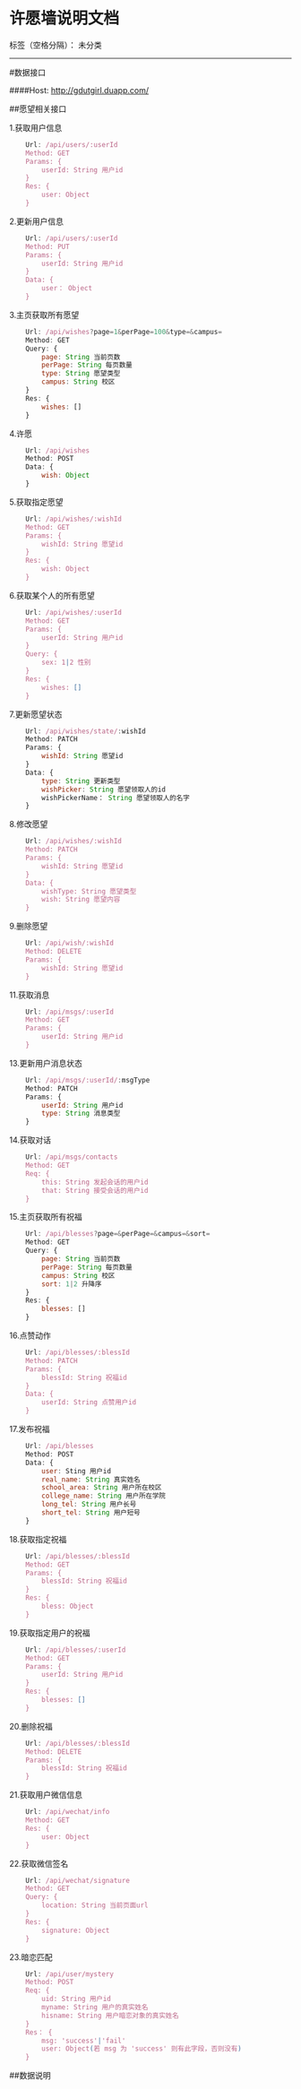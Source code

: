 ﻿# 许愿墙说明文档

标签（空格分隔）： 未分类

---



#数据接口

####Host: http://gdutgirl.duapp.com/

##愿望相关接口

1.获取用户信息
```javascript
	Url: /api/users/:userId
	Method: GET
	Params: {
		userId: String 用户id
	}
	Res: {
		user: Object
	}
```

2.更新用户信息
```javascript
	Url: /api/users/:userId
	Method: PUT
	Params: {
		userId: String 用户id
	}
	Data: {
		user： Object
	}
```

3.主页获取所有愿望
```javascript
	Url: /api/wishes?page=1&perPage=100&type=&campus=
	Method: GET
	Query: {
		page: String 当前页数
		perPage: String 每页数量
		type: String 愿望类型
		campus: String 校区
	}
	Res: {
		wishes: []
	}
```

4.许愿
```javascript
	Url: /api/wishes
	Method: POST
	Data: {
		wish: Object
	}
```

5.获取指定愿望
```javascript
	Url: /api/wishes/:wishId
	Method: GET
	Params: {
		wishId: String 愿望id
	}
	Res: {
		wish: Object
	}
```

6.获取某个人的所有愿望
```javascript
	Url: /api/wishes/:userId
	Method: GET
	Params: {
		userId: String 用户id
	}
	Query: {
		sex: 1|2 性别 
	}
	Res: {
		wishes: []
	}
```

7.更新愿望状态
```javascript
	Url: /api/wishes/state/:wishId
	Method: PATCH
	Params: {
		wishId: String 愿望id
	}
	Data: {
		type: String 更新类型
		wishPicker: String 愿望领取人的id
		wishPickerName： String 愿望领取人的名字
	}
```

8.修改愿望
```javascript
	Url: /api/wishes/:wishId
	Method: PATCH
	Params: {
		wishId: String 愿望id
	}
	Data: {
		wishType: String 愿望类型
		wish: String 愿望内容
	}
```

9.删除愿望
```javascript
	Url: /api/wish/:wishId
	Method: DELETE
	Params: {
		wishId: String 愿望id
	}
```

11.获取消息
```javascript
	Url: /api/msgs/:userId
	Method: GET
	Params: {
		userId: String 用户id
	}
```

13.更新用户消息状态
```javascript
	Url: /api/msgs/:userId/:msgType
	Method: PATCH
	Params: {
		userId: String 用户id
		type: String 消息类型
	}
```

14.获取对话
```javascript
	Url: /api/msgs/contacts
	Method: GET
	Req: {
		this: String 发起会话的用户id
		that: String 接受会话的用户id
	}
```

15.主页获取所有祝福
```javascript
	Url: /api/blesses?page=&perPage=&campus=&sort=
	Method: GET
	Query: {
		page: String 当前页数
		perPage: String 每页数量
		campus: String 校区
		sort: 1|2 升降序
	}
	Res: {
		blesses: []
	}
```

16.点赞动作
```javascript
	Url: /api/blesses/:blessId
	Method: PATCH
	Params: {
		blessId: String 祝福id
	}
	Data: {
		userId: String 点赞用户id
	}
```

17.发布祝福
```javascript
	Url: /api/blesses
	Method: POST
	Data: {
		user: Sting 用户id
		real_name: String 真实姓名
		school_area: String 用户所在校区
		college_name: String 用户所在学院
		long_tel: String 用户长号
		short_tel: String 用户短号
	}
```

18.获取指定祝福
```javascript
	Url: /api/blesses/:blessId
	Method: GET
	Params: {
		blessId: String 祝福id
	}
	Res: {
		bless: Object
	}
```

19.获取指定用户的祝福
```javascript
	Url: /api/blesses/:userId
	Method: GET
	Params: {
		userId: String 用户id
	}
	Res: {
		blesses: []
	}
```

20.删除祝福
```javascript
	Url: /api/blesses/:blessId
	Method: DELETE
	Params: {
		blessId: String 祝福id
	}
```

21.获取用户微信信息
```javascript
	Url: /api/wechat/info
	Method: GET
	Res: {
		user: Object
	}
```

22.获取微信签名
```javascript
	Url: /api/wechat/signature
	Method: GET
	Query: {
		location: String 当前页面url
	}
	Res: {
		signature: Object
	}
```

23.暗恋匹配
```javascript
	Url: /api/user/mystery
	Method: POST
	Req: {
		uid: String 用户id
		myname: String 用户的真实姓名
		hisname: String 用户暗恋对象的真实姓名
	}
	Res： {
		msg: 'success'|'fail'
		user: Object(若 msg 为 'success' 则有此字段，否则没有)
	}
```

##数据说明





